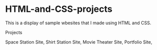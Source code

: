 # HTML-and-CSS-projects
This is a display of sample wbesites that I made using HTML and CSS.

Projects

Space Station Site,
Shirt Station Site,
Movie Theater Site, 
Portfolio Site,


